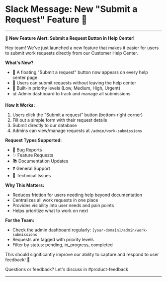 # Slack Message: New "Submit a Request" Feature 🚀

---

**📢 New Feature Alert: Submit a Request Button in Help Center!**

Hey team! We've just launched a new feature that makes it easier for users to submit work requests directly from our Customer Help Center.

**What's New?** 
- 🔘 A floating "Submit a request" button now appears on every help center page
- 📝 Users can submit requests without leaving the help center
- 🎯 Built-in priority levels (Low, Medium, High, Urgent)
- 📊 Admin dashboard to track and manage all submissions

**How It Works:**
1. Users click the "Submit a request" button (bottom-right corner)
2. Fill out a simple form with their request details
3. Submit directly to our database
4. Admins can view/manage requests at `/admin/work-submissions`

**Request Types Supported:**
- 🐛 Bug Reports
- ✨ Feature Requests  
- 📚 Documentation Updates
- ❓ General Support
- 🔧 Technical Issues

**Why This Matters:**
- Reduces friction for users needing help beyond documentation
- Centralizes all work requests in one place
- Provides visibility into user needs and pain points
- Helps prioritize what to work on next

**For the Team:**
- Check the admin dashboard regularly: `[your-domain]/admin/work-submissions`
- Requests are tagged with priority levels
- Filter by status: pending, in_progress, completed

This should significantly improve our ability to capture and respond to user feedback! 🎉

Questions or feedback? Let's discuss in #product-feedback

---

